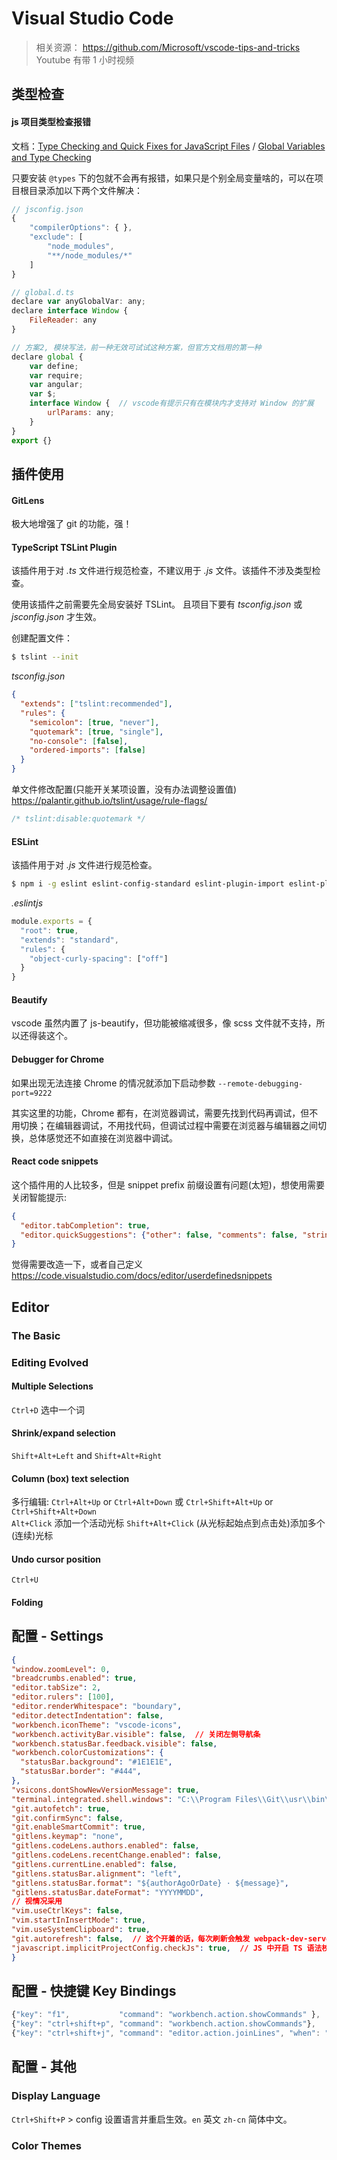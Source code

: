 <script>
  ooboqoo.contentsRegExp = /H[123]/;
</script>

# Visual Studio Code

> 相关资源： https://github.com/Microsoft/vscode-tips-and-tricks Youtube 有带 1 小时视频

## 类型检查

#### js 项目类型检查报错

文档：[Type Checking and Quick Fixes for JavaScript Files](https://code.visualstudio.com/docs/languages/javascript#_type-checking-and-quick-fixes-for-javascript-files) / 
[Global Variables and Type Checking](https://code.visualstudio.com/docs/languages/javascript#_global-variables-and-type-checking)

只要安装 `@types` 下的包就不会再有报错，如果只是个别全局变量啥的，可以在项目根目录添加以下两个文件解决：

```js
// jsconfig.json
{
    "compilerOptions": { },
    "exclude": [
        "node_modules",
        "**/node_modules/*"
    ]
}
```

```js
// global.d.ts
declare var anyGlobalVar: any;
declare interface Window {
    FileReader: any
}

// 方案2, 模块写法，前一种无效可试试这种方案，但官方文档用的第一种
declare global {
    var define;
    var require;
    var angular;
    var $;
    interface Window {  // vscode有提示只有在模块内才支持对 Window 的扩展
        urlParams: any;
    }
}
export {}
```


## 插件使用

#### GitLens

极大地增强了 git 的功能，强！

#### TypeScript TSLint Plugin

该插件用于对 _.ts_ 文件进行规范检查，不建议用于 _.js_ 文件。该插件不涉及类型检查。

使用该插件之前需要先全局安装好 TSLint。 且项目下要有 _tsconfig.json_ 或 _jsconfig.json_ 才生效。

创建配置文件：
```bash
$ tslint --init
```

_tsconfig.json_

```json
{
  "extends": ["tslint:recommended"],
  "rules": {
    "semicolon": [true, "never"],
    "quotemark": [true, "single"],
    "no-console": [false],
    "ordered-imports": [false]
  }
}
```

单文件修改配置(只能开关某项设置，没有办法调整设置值) https://palantir.github.io/tslint/usage/rule-flags/
```ts
/* tslint:disable:quotemark */
```

#### ESLint

该插件用于对 _.js_ 文件进行规范检查。

```bash
$ npm i -g eslint eslint-config-standard eslint-plugin-import eslint-plugin-node eslint-plugin-promise eslint-plugin-standard
```
_.eslintjs_

```js
module.exports = {
  "root": true,
  "extends": "standard",
  "rules": {
    "object-curly-spacing": ["off"]
  }
}
```

#### Beautify

vscode 虽然内置了 js-beautify，但功能被缩减很多，像 scss 文件就不支持，所以还得装这个。

#### Debugger for Chrome

如果出现无法连接 Chrome 的情况就添加下启动参数 `--remote-debugging-port=9222`

其实这里的功能，Chrome 都有，在浏览器调试，需要先找到代码再调试，但不用切换；在编辑器调试，不用找代码，但调试过程中需要在浏览器与编辑器之间切换，总体感觉还不如直接在浏览器中调试。

#### React code snippets

这个插件用的人比较多，但是 snippet prefix 前缀设置有问题(太短)，想使用需要关闭智能提示:

```json
{
  "editor.tabCompletion": true,
  "editor.quickSuggestions": {"other": false, "comments": false, "strings": false},
}
```

觉得需要改造一下，或者自己定义 https://code.visualstudio.com/docs/editor/userdefinedsnippets


## Editor

### The Basic

### Editing Evolved

#### Multiple Selections

`Ctrl+D` 选中一个词  

#### Shrink/expand selection

`Shift+Alt+Left` and `Shift+Alt+Right`

#### Column (box) text selection

多行编辑: `Ctrl+Alt+Up` or `Ctrl+Alt+Down` 或 `Ctrl+Shift+Alt+Up` or `Ctrl+Shift+Alt+Down`  
`Alt+Click` 添加一个活动光标  `Shift+Alt+Click` (从光标起始点到点击处)添加多个(连续)光标  

#### Undo cursor position

`Ctrl+U`

#### Folding


## 配置 - Settings

```json
{
"window.zoomLevel": 0,
"breadcrumbs.enabled": true,
"editor.tabSize": 2,
"editor.rulers": [100],
"editor.renderWhitespace": "boundary",
"editor.detectIndentation": false,
"workbench.iconTheme": "vscode-icons",
"workbench.activityBar.visible": false,  // 关闭左侧导航条
"workbench.statusBar.feedback.visible": false,
"workbench.colorCustomizations": {
  "statusBar.background": "#1E1E1E",
  "statusBar.border": "#444",
},
"vsicons.dontShowNewVersionMessage": true,
"terminal.integrated.shell.windows": "C:\\Program Files\\Git\\usr\\bin\\bash.exe",
"git.autofetch": true,
"git.confirmSync": false,
"git.enableSmartCommit": true,
"gitlens.keymap": "none",
"gitlens.codeLens.authors.enabled": false,
"gitlens.codeLens.recentChange.enabled": false,
"gitlens.currentLine.enabled": false,
"gitlens.statusBar.alignment": "left",
"gitlens.statusBar.format": "${authorAgoOrDate} · ${message}",
"gitlens.statusBar.dateFormat": "YYYYMMDD",
// 视情况采用
"vim.useCtrlKeys": false,
"vim.startInInsertMode": true,
"vim.useSystemClipboard": true,
"git.autorefresh": false,  // 这个开着的话，每次刷新会触发 webpack-dev-server 编译
"javascript.implicitProjectConfig.checkJs": true,  // JS 中开启 TS 语法校验，个人项目开，多人项目关
}
```

## 配置 - 快捷键 Key Bindings

```js
{"key": "f1",           "command": "workbench.action.showCommands" },
{"key": "ctrl+shift+p", "command": "workbench.action.showCommands"},
{"key": "ctrl+shift+j", "command": "editor.action.joinLines", "when": "editorTextFocus"},
```


## 配置 - 其他

### Display Language

`Ctrl+Shift+P` > config 设置语言并重启生效。`en` 英文 `zh-cn` 简体中文。

### Color Themes

